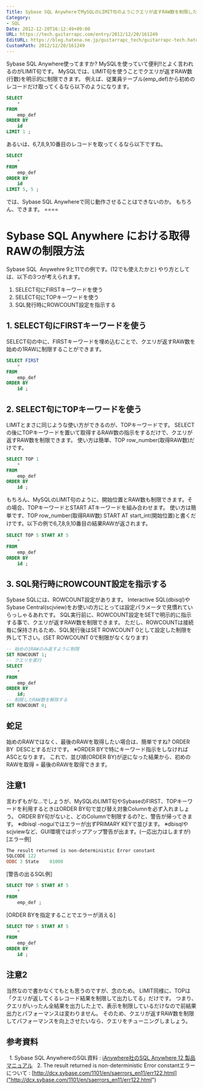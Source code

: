 ```yaml
---
Title: Sybase SQL AnywhereでMySQLのLIMIT句のようにクエリが返すRAW数を制限したい
Category:
- SQL
Date: 2012-12-20T16:12:49+09:00
URL: https://tech.guitarrapc.com/entry/2012/12/20/161249
EditURL: https://blog.hatena.ne.jp/guitarrapc_tech/guitarrapc-tech.hatenablog.com/atom/entry/11696248318757676031
CustomPath: 2012/12/20/161249
---
```


Sybase SQL Anywhere使ってますか? MySQLを使っていて便利!!とよく言われるのがLIMIT句です。 MySQLでは、LIMIT句を使うことでクエリが返すRAW数(行数)を明示的に制限できます。
例えば、従業員テーブル(emp_def)から初めのレコードだけ取ってくるなら以下のようになります。
```sql
SELECT
	*
FROM
	emp_def
ORDER BY
	id
LIMIT 1 ;
```

あるいは、6,7,8,9,10番目のレコードを取ってくるなら以下ですね。
```sql
SELECT
	*
FROM
	emp_def
ORDER BY
	id
LIMIT 5, 5 ;
```

では、Sybase SQL Anywhereで同じ動作させることはできないのか。 もちろん、できます。 ====
# Sybase SQL Anywhere における取得RAWの制限方法
Sybase SQL  Anywehre 9と11での例です。(12でも使えたかと) やり方としては、以下の3つが考えられます。

1. SELECT句にFIRSTキーワードを使う
2. SELECT句にTOPキーワードを使う
3. SQL発行時にROWCOUNT設定を指示する

## 1. SELECT句にFIRSTキーワードを使う
SELECT句の中に、FIRSTキーワードを埋め込むことで、クエリが返すRAW数を始めの1RAWに制限することができます。
```sql
SELECT FIRST
	*
FROM
	emp_def
ORDER BY
	id ;
```

## 2. SELECT句にTOPキーワードを使う
LIMITとまさに同じような使い方ができるのが、TOPキーワードです。
SELECTの後にTOPキーワードを置いて取得するRAW数の指示をするだけで、クエリが返すRAW数を制限できます。
使い方は簡単、TOP row_number(取得RAW数)だけです。
```sql
SELECT TOP 1
	*
FROM
	emp_def
ORDER BY
	id ;
```

もちろん、MySQLのLIMIT句のように、開始位置とRAW数も制限できます。<span style="line-height: 1.5;">その場合、TOPキーワードとSTART ATキーワードを組み合わせます。
使い方は簡単です、TOP row_number(取得RAW数) START AT start_int(開始位置)と書くだけです。以下の例で6,7,8,9,10番目の結果RAWが返されます。
```sql
SELECT TOP 5 START AT 5
	*
FROM
	emp_def
ORDER BY
	id ;
```

## 3. SQL発行時にROWCOUNT設定を指示する
Sybase SQLには、ROWCOUNT設定があります。
Interactive SQL(dbisql)やSybase Central(scjview)をお使いの方にとっては設定パラメータで見慣れていらっしゃるあれです。
SQL実行前に、ROWCOUNT設定をSETで明示的に指示する事で、クエリが返すRAW数を制限できます。
ただし、ROWCOUNTは接続毎に保持されるため、SQL発行後はSET ROWCOUNT 0として設定した制限を外して下さい。(SET ROWCOUNT 0で制限がなくなります)
```sql
-- 始めの1RAWのみ返すように制限
SET ROWCOUNT 1;
-- クエリを実行
SELECT
	*
FROM
	emp_def
ORDER BY
	id;
-- 制限したRAW数を解除する
SET ROWCOUNT 0;
```

## 蛇足
始めのRAWではなく、最後のRAWを取得したい場合は、簡単ですね? ORDER BY  DESCとするだけです。
※ORDER BYで特にキーワード指示をしなければASCとなります。 これで、並び順(ORDER BY)が逆になった結果から、初めのRAWを取得 = 最後のRAWを取得できます。
## 注意1
言わずもがな…でしょうが、MySQLのLIMIT句やSybaseのFIRST、TOPキーワードを利用するときはORDER BY句で並び替え対象Columnを必ず入れましょう。
ORDER BY句がないと、どのColumnで制限するの?と、警告が帰ってきます。
※dbisql -noguiではエラーが出ずPRIMARY KEYで並びます。
※dbisqlやscjviewなど、GUI環境ではポップアップ警告が出ます。(一応出力はしますが) [エラー例]

```ps1
The result returned is non-deterministic Error constant
SQLCODE	122
ODBC 3 State	01000
```

[警告の出るSQL例]
```sql
SELECT TOP 5 START AT 5
	*
FROM
	emp_def ;
```

[ORDER BYを指定することでエラーが消える]
```sql
SELECT TOP 5 START AT 5
	*
FROM
	emp_def
ORDER BY
	id ;
```

## 注意2
当然なので書かなくてもとも思うのですが、念のため。
LIMIT同様に、TOPは「クエリが返してくるレコード結果を制限して出力してる」だけです。 つまり、クエリがいったん全結果を出力した上で、表示を制限しているだけなので前結果出力とパフォーマンスは変わりません。
そのため、クエリが返すRAW数を制限してパフォーマンスを向上させたいなら、クエリをチューニングしましょう。
## 参考資料
  1. Sybase SQL AnywhereのSQL資料 : [iAnywhere社のSQL Anywhere 12 製品マニュアル]("http://www.ianywhere.jp/developers/product_manuals/sqlanywhere/1201/index.html")   2. The result returned is non-deterministic Error constantエラーについて : [http://dcx.sybase.com/1101/en/saerrors_en11/err122.html]("http://dcx.sybase.com/1101/en/saerrors_en11/err122.html")
